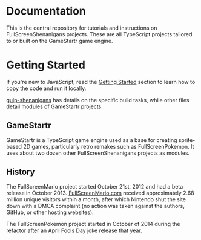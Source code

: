 # Documentation

This is the central repository for tutorials and instructions on FullScreenShenanigans projects.
These are all TypeScript projects tailored to or built on the GameStartr game engine.


# Getting Started

If you're new to JavaScript, read the [Getting Started](https://github.com/FullScreenShenanigans/Documentation/blob/master/Getting%20Started.md) section to learn how to copy the code and run it locally.

[gulp-shenanigans](https://github.com/FullScreenShenanigans/gulp-shenanigans) has details on the specific build tasks, while other files detail modules of GameStartr projects.

## GameStartr

GameStartr is a TypeScript game engine used as a base for creating sprite-based 2D games, particularly retro remakes such as FullScreenPokemon.
It uses about two dozen other FullScreenShenanigans projects as modules.


## History

The FullScreenMario project started October 21st, 2012 and had a beta release in October 2013.
[FullScreenMario.com](http://www.fullscreenmario.com) received approximately 2.68 million unique visitors within a month, after which Nintendo shut the site down with a DMCA complaint (no action was taken against the authors, GitHub, or other hosting websites).

The FullScreenPokemon project started in October of 2014 during the refactor after an April Fools Day joke release that year.
